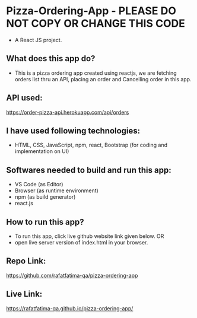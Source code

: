 # Pizza-Ordering-App - PLEASE DO NOT COPY OR CHANGE THIS CODE
- A React JS project.

## What does this app do?
- This is a pizza ordering app created using reactjs, we are fetching orders list thru an API, placing an order and Cancelling order in this app.

## API used:
 https://order-pizza-api.herokuapp.com/api/orders

## I have used following technologies:
- HTML, CSS, JavaScript, npm, react, Bootstrap (for coding and implementation on UI)

## Softwares needed to build and run this app:
- VS Code (as Editor)
- Browser (as runtime environment)
- npm (as build generator)
- react.js

## How to run this app?
- To run this app, click live github website link given below.
OR
- open live server version of index.html in your browser.

## Repo Link:
https://github.com/rafatfatima-qa/pizza-ordering-app

## Live Link:
https://rafatfatima-qa.github.io/pizza-ordering-app/
